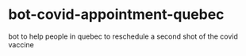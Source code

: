 # bot-covid-appointment-quebec
bot to help people in quebec to reschedule a second shot of the covid vaccine

